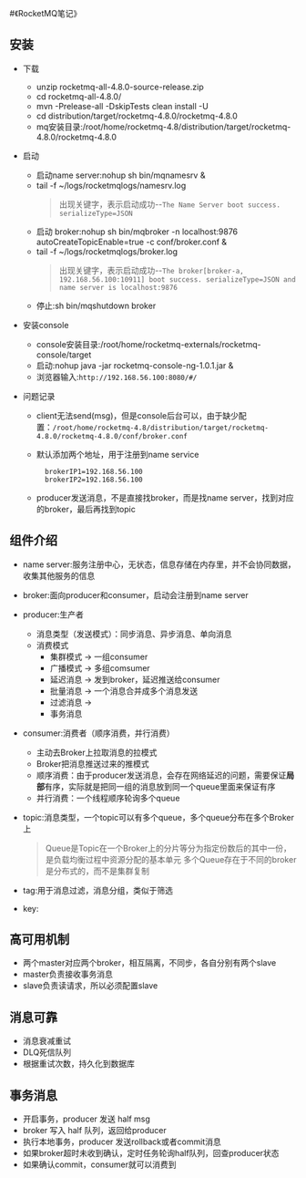 #《RocketMQ笔记》

## 安装
  * 下载
  
    * unzip rocketmq-all-4.8.0-source-release.zip
    * cd rocketmq-all-4.8.0/
    * mvn -Prelease-all -DskipTests clean install -U
    * cd distribution/target/rocketmq-4.8.0/rocketmq-4.8.0
    * mq安装目录:/root/home/rocketmq-4.8/distribution/target/rocketmq-4.8.0/rocketmq-4.8.0

  * 启动
    * 启动name server:nohup sh bin/mqnamesrv &
    * tail -f ~/logs/rocketmqlogs/namesrv.log
        > 出现关键字，表示启动成功--`The Name Server boot success. serializeType=JSON`
    * 启动 broker:nohup sh bin/mqbroker -n localhost:9876 autoCreateTopicEnable=true -c conf/broker.conf &
    * tail -f ~/logs/rocketmqlogs/broker.log
        > 出现关键字，表示启动成功--`The broker[broker-a, 192.168.56.100:10911] boot success. serializeType=JSON and name server is localhost:9876`
    * 停止:sh bin/mqshutdown broker

  * 安装console
    * console安装目录:/root/home/rocketmq-externals/rocketmq-console/target
    * 启动:nohup java -jar rocketmq-console-ng-1.0.1.jar &
    * 浏览器输入:`http://192.168.56.100:8080/#/`

  * 问题记录
    * client无法send(msg)，但是console后台可以，由于缺少配置：`/root/home/rocketmq-4.8/distribution/target/rocketmq-4.8.0/rocketmq-4.8.0/conf/broker.conf`
    * 默认添加两个地址，用于注册到name service
    
      ```
        brokerIP1=192.168.56.100
        brokerIP2=192.168.56.100
      ```
                                        
    * producer发送消息，不是直接找broker，而是找name server，找到对应的broker，最后再找到topic
    
## 组件介绍

  * name server:服务注册中心，无状态，信息存储在内存里，并不会协同数据，收集其他服务的信息
  * broker:面向producer和consumer，启动会注册到name server
  * producer:生产者
    * 消息类型（发送模式）：同步消息、异步消息、单向消息
    * 消费模式
      * 集群模式 -> 一组consumer
      * 广播模式 -> 多组comsumer
      * 延迟消息 -> 发到broker，延迟推送给consumer
      * 批量消息 -> 一个消息合并成多个消息发送
      * 过滤消息 -> 
      * 事务消息
  * consumer:消费者（顺序消费，并行消费）
    * 主动去Broker上拉取消息的拉模式
    * Broker把消息推送过来的推模式
    * 顺序消费：由于producer发送消息，会存在网络延迟的问题，需要保证**局部**有序，实际就是把同一组的消息放到同一个queue里面来保证有序
    * 并行消费：一个线程顺序轮询多个queue
  * topic:消息类型，一个topic可以有多个queue，多个queue分布在多个Broker上
      > Queue是Topic在一个Broker上的分片等分为指定份数后的其中一份，是负载均衡过程中资源分配的基本单元
      > 多个Queue存在于不同的broker是分布式的，而不是集群复制

  * tag:用于消息过滤，消息分组，类似于筛选
  * key:
  
## 高可用机制
  * 两个master对应两个broker，相互隔离，不同步，各自分别有两个slave
  * master负责接收事务消息
  * slave负责读请求，所以必须配置slave
  
## 消息可靠
  * 消息衰减重试
  * DLQ死信队列
  * 根据重试次数，持久化到数据库
  
## 事务消息
  * 开启事务，producer 发送 half msg
  * broker 写入 half 队列，返回给producer
  * 执行本地事务，producer 发送rollback或者commit消息
  * 如果broker超时未收到确认，定时任务轮询half队列，回查producer状态
  * 如果确认commit，consumer就可以消费到
